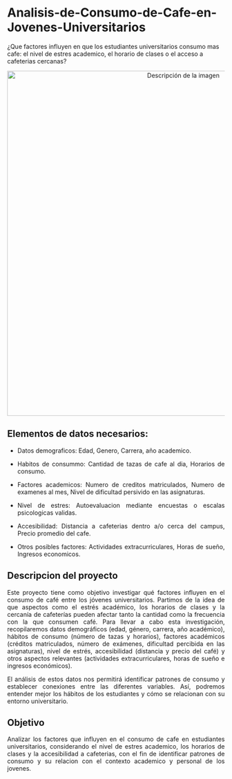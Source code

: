 # Analisis-de-Consumo-de-Cafe-en-Jovenes-Universitarios

¿Que factores influyen en que los estudiantes universitarios consumo mas cafe: el nivel de estres academico, el horario de clases o el acceso a cafeterias cercanas?


<p align="center"> 
  <img src="https://github.com/user-attachments/assets/a5b1b4bf-bae5-4400-b5bd-113d5c9c3ee2" alt="Descripción de la imagen" width=800"/>
</p>

<div align="justify">
  
## Elementos de datos necesarios:
- Datos demograficos: Edad, Genero, Carrera, año academico.

- Habitos de consummo: Cantidad de tazas de cafe al dia, Horarios de consumo. 

- Factores academicos: Numero de creditos matriculados, Numero de examenes al mes, Nivel de dificultad persivido en las asignaturas.

- Nivel de estres: Autoevaluacion mediante encuestas o escalas psicologicas validas.

- Accesibilidad: Distancia a cafeterias dentro a/o cerca del campus, Precio promedio del cafe.

- Otros posibles factores: Actividades extracurriculares, Horas de sueño, Ingresos economicos.



  
## Descripcion del proyecto

Este proyecto tiene como objetivo investigar qué factores influyen en el consumo de café entre los jóvenes universitarios. Partimos de la idea de que aspectos como el estrés académico, los horarios de clases y la cercanía de cafeterías pueden afectar tanto la cantidad como la frecuencia con la que consumen café. Para llevar a cabo esta investigación, recopilaremos datos demográficos (edad, género, carrera, año académico), hábitos de consumo (número de tazas y horarios), factores académicos (créditos matriculados, número de exámenes, dificultad percibida en las asignaturas), nivel de estrés, accesibilidad (distancia y precio del café) y otros aspectos relevantes (actividades extracurriculares, horas de sueño e ingresos económicos).

El análisis de estos datos nos permitirá identificar patrones de consumo y establecer conexiones entre las diferentes variables. Así, podremos entender mejor los hábitos de los estudiantes y cómo se relacionan con su entorno universitario. 


  
## Objetivo

Analizar los factores que influyen en el consumo de cafe en estudiantes universitarios, considerando el nivel de estres academico, los horarios de clases y la accesibilidad a cafeterias, con el fin de identificar patrones de consumo y su relacion con el contexto academico y personal de los jovenes.

</div>
